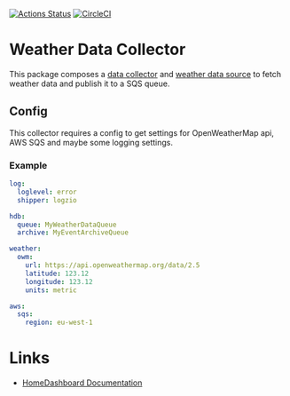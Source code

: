 [![Actions Status](https://github.com/tommzn/hdb-datasource-weather/actions/workflows/go.image.build.yml/badge.svg)](https://github.com/tommzn/hdb-datasource-weather/actions)
[![CircleCI](https://circleci.com/gh/tommzn/hdb-datasource-weather/tree/main.svg?style=svg)](https://circleci.com/gh/tommzn/hdb-datasource-weather/tree/main)

# Weather Data Collector
This package composes a [data collector](https://github.com/tommzn/hdb-datasource-core/collector.go) and [weather data source](https://github.com/tommzn/hdb-datasource-weather) to fetch weather data and publish it to a SQS queue.

## Config
This collector requires a config to get settings for OpenWeatherMap api, AWS SQS and maybe some logging settings.

### Example 
```yaml
log:
  loglevel: error
  shipper: logzio  

hdb:
  queue: MyWeatherDataQueue
  archive: MyEventArchiveQueue

weather:
  owm:
    url: https://api.openweathermap.org/data/2.5
    latitude: 123.12
    longitude: 123.12
    units: metric

aws:
  sqs:
    region: eu-west-1
```

# Links
- [HomeDashboard Documentation](https://github.com/tommzn/hdb-docs/wiki)

